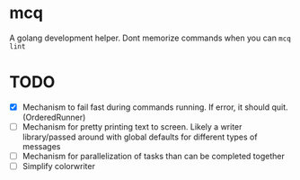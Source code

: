 # mcq
A golang development helper. Dont memorize commands when you can `mcq lint`

# TODO
* [x] Mechanism to fail fast during commands running. If error, it should quit. (OrderedRunner)
* [ ] Mechanism for pretty printing text to screen. Likely a writer library/passed around with global defaults for different types of messages
* [ ] Mechanism for parallelization of tasks than can be completed together
* [ ] Simplify colorwriter